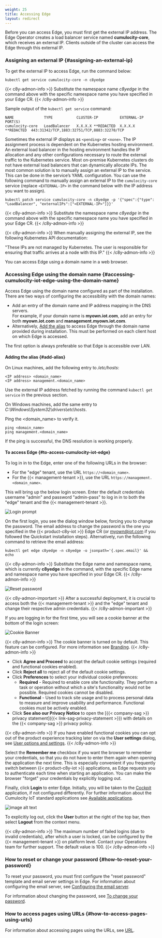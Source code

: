 ```yaml
---
weight: 25
title: Accessing Edge
layout: redirect
---
```


Before you can access Edge, you must first get the external IP address. The Edge Operator creates a load balancer service named **cumulocity-core**, which receives an external IP. Clients outside of the cluster can access the Edge through this external IP.

### Assigning an external IP {#assigning-an-external-ip}

To get the external IP to access Edge, run the command below:
```shell
kubectl get service cumulocity-core -n c8yedge
```
{{< c8y-admon-info >}}
Substitute the namespace name *c8yedge* in the command above with the specific namespace name you have specified in your Edge CR.
{{< /c8y-admon-info >}}

Sample output of the `kubectl get service` command:

```text
NAME              TYPE           CLUSTER-IP          EXTERNAL-IP         PORT(S)
cumulocity-core   LoadBalancer   X.X.X.X **REDACTED  X.X.X.X **REDACTED  443:31342/TCP,1883:32751/TCP,8883:32270/TCP
```
Sometimes the external IP displays as `<pending>` or `<none>`. The IP assignment process is dependent on the Kubernetes hosting environment. An external load balancer in the hosting environment handles the IP allocation and any other configurations necessary to route the external traffic to the Kubernetes service. Most on-premise Kubernetes clusters do not have external load balancers that can dynamically allocate IPs. The most common solution is to manually assign an external IP to the service. This can be done in the service’s YAML configuration. You can use the following command to manually assign an external IP to the `cumulocity-core` service (replace `<EXTERNAL-IP>` in the command below with the IP address you want to assign).

```shell
kubectl patch service cumulocity-core -n c8yedge -p '{"spec":{"type": "LoadBalancer", "externalIPs":["<EXTERNAL-IP>"]}}'
```
{{< c8y-admon-info >}}
Substitute the namespace name *c8yedge* in the command above with the specific namespace name you have specified in your Edge CR.
{{< /c8y-admon-info >}}

{{< c8y-admon-info >}}
When manually assigning the external IP, see the following Kubernetes API documentation:

"These IPs are not managed by Kubernetes. The user is responsible for ensuring that traffic arrives at a node with this IP."
{{< /c8y-admon-info >}}

You can access Edge using a domain name in a web browser.

### Accessing Edge using the domain name {#accessing-cumulocity-iot-edge-using-the-domain-name}

Access Edge using the domain name configured as part of the installation. There are two ways of configuring the accessibility with the domain names:

* Add an entry of the domain name and IP address mapping in the DNS servers.
<br>For example, if your domain name is **myown.iot.com**, add an entry for both **myown.iot.com** and **management.myown.iot.com**.<br>
* Alternatively, [Add the alias](#add-alias) to access Edge through the domain name provided during installation. This must be performed on each client host on which Edge is accessed.

The first option is always preferable so that Edge is accessible over LAN.

#### Adding the alias {#add-alias}

On Linux machines, add the following entry to */etc/hosts*:

```text
<IP address> <domain_name>
<IP address> management.<domain_name>
```
Use the external IP address fetched by running the command `kubectl get service` in the previous section.

On Windows machines, add the same entry to *C:\Windows\System32\drivers\etc\hosts*.

Ping the &#60;domain_name> to verify it.

```shell
ping <domain_name>
ping management.<domain_name>
```

If the ping is successful, the DNS resolution is working properly.

#### To access Edge {#to-access-cumulocity-iot-edge}

To log in in to the Edge, enter one of the following URLs in the browser:
- For the "edge" tenant, use the URL `https://<domain_name>`.
- For the {{< management-tenant >}}, use the URL `https://management.<domain_name>`.

This will bring up the below login screen. Enter the default credentials username "admin" and password "admin-pass" to log in in to both the "edge" tenant and the {{< management-tenant >}}.

![Login prompt](/files/edge-k8s/edge-k8s-login-banner.png)

On the first login, you see the dialog window below, forcing you to change the password. The email address to change the password is the one you specified in the {{< product-c8y-iot >}} Edge CR (or myown@iot.com if you followed the Quickstart installation steps). Alternatively, run the following command to retrieve the email address:

`kubectl get edge c8yedge -n c8yedge -o jsonpath='{.spec.email}' && echo`

{{< c8y-admon-info >}}
Substitute the Edge name and namespace name, which is currently **c8yedge** in the command, with the specific Edge name and namespace name you have specified in your Edge CR.
{{< /c8y-admon-info >}}

![Reset password](/files/edge-k8s/edge-k8s-reset-password.png)

{{< c8y-admon-important >}}
After a successful deployment, it is crucial to access both the {{< management-tenant >}} and the "edge" tenant and change their respective admin credentials.
{{< /c8y-admon-important >}}

If you are logging in for the first time, you will see a cookie banner at the bottom of the login screen:

![Cookie Banner](/files/edge-k8s/edge-k8s-cookie-banner.png)

{{< c8y-admon-info >}}
The cookie banner is turned on by default. This feature can be configured. For more information see [Branding](/edge/using-edge/#branding).
{{< /c8y-admon-info >}}

* Click **Agree and Proceed** to accept the default cookie settings (required and functional cookies enabled).
* Click **Reject all** to reject all of the default cookie settings.
* Click **Preferences** to select your individual cookie preferences:
	* **Required** - Required to enable core site functionality. They perform a task or operation without which a site's functionality would not be possible. Required cookies cannot be disabled.
	* **Functional** - Used to track site usage and to process personal data to measure and improve usability and performance. Functional cookies must be actively enabled.
* Click **See also our Privacy Notice** to open the [{{< company-sag >}} privacy statement]({{< link-sag-privacy-statement >}}) with details on the {{< company-sag >}} privacy policy.

{{< c8y-admon-info >}}
If you have enabled functional cookies you can opt out of the product experience tracking later on via the **User settings** dialog, see [User options and settings](/get-familiar-with-the-ui/user-settings/).
{{< /c8y-admon-info >}}

Select the **Remember me** checkbox if you want the browser to remember your credentials, so that you do not have to enter them again when opening the application the next time. This is especially convenient if you frequently switch between {{< product-c8y-iot >}} applications, as Edge requests you to authenticate each time when starting an application. You can make the browser "forget" your credentials by explicitly logging out.

Finally, click **Login** to enter Edge. Initially, you will be taken to the [Cockpit](/cockpit/cockpit-introduction/) application, if not configured differently. For further information about the Cumulocity IoT standard applications see [Available applications](/get-familiar-with-the-ui/available-applications/).

![image alt text](/images/users-guide/cockpit/cockpit-home-screen.png)

To explicitly log out, click the **User** button at the right of the top bar, then select **Logout** from the context menu.

{{< c8y-admon-info >}}
The maximum number of failed logins (due to invalid credentials), after which a user is locked, can be configured by the {{< management-tenant >}} on platform level. Contact your Operations team for further support. The default value is 100.
{{< /c8y-admon-info >}}

### How to reset or change your password {#how-to-reset-your-password}

To reset your password, you must first configure the "reset password" template and email server settings in Edge. For information about configuring the email server, see [Configuring the email server](/edge/edge-configuration/#configuring-email-server).  

For information about changing the password, see [To change your password](/get-familiar-with-the-ui/user-settings/#to-change-your-password).

### How to access pages using URLs {#how-to-access-pages-using-urls}

For information about accessing pages using the URLs, see [URL](/get-familiar-with-the-ui/platform-access/#url).
